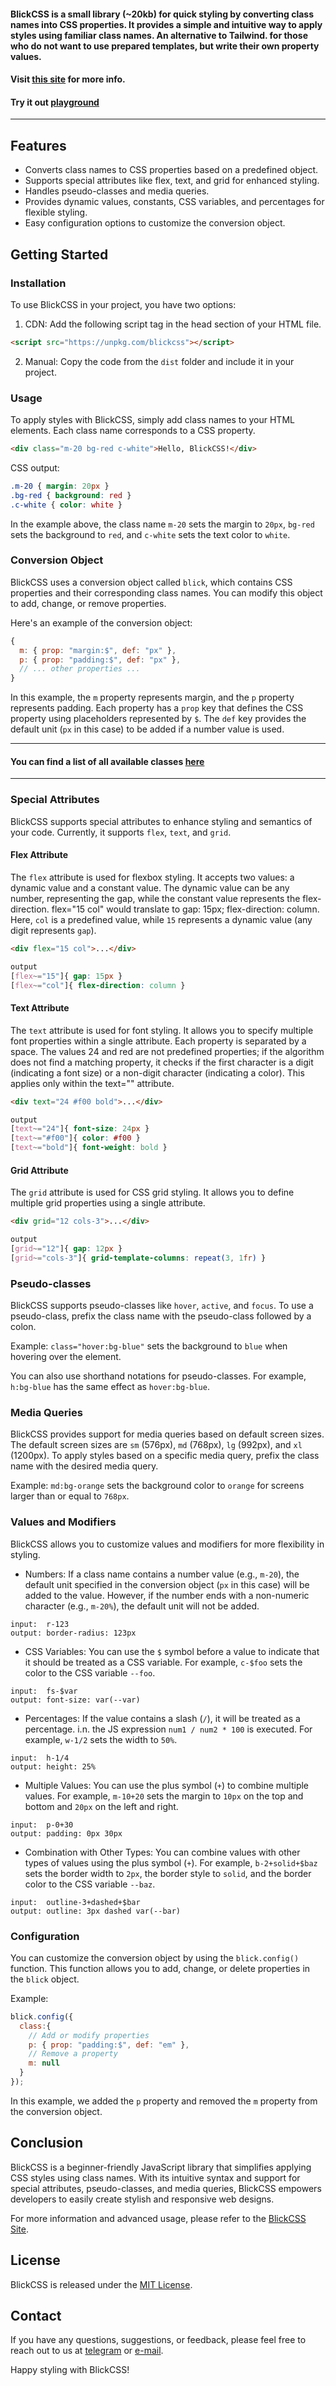 #### BlickCSS is a small library (~20kb) for quick styling by converting class names into CSS properties. It provides a simple and intuitive way to apply styles using familiar class names. An alternative to Tailwind. for those who do not want to use prepared templates, but write their own property values.
  
#### Visit [this site](https://blick.netlify.app) for more info.

#### Try it out [playground](https://playcode.io/1243248)

---

## Features

- Converts class names to CSS properties based on a predefined object.
- Supports special attributes like flex, text, and grid for enhanced styling.
- Handles pseudo-classes and media queries.
- Provides dynamic values, constants, CSS variables, and percentages for flexible styling.
- Easy configuration options to customize the conversion object.

## Getting Started

### Installation

To use BlickCSS in your project, you have two options:

1. CDN: Add the following script tag in the head section of your HTML file.

```html
<script src="https://unpkg.com/blickcss"></script>
```

2. Manual: Copy the code from the `dist` folder and include it in your project.

### Usage

To apply styles with BlickCSS, simply add class names to your HTML elements. Each class name corresponds to a CSS property.

```html
<div class="m-20 bg-red c-white">Hello, BlickCSS!</div>
```
CSS output:
```css
.m-20 { margin: 20px }
.bg-red { background: red }
.c-white { color: white }
```
In the example above, the class name `m-20` sets the margin to `20px`, `bg-red` sets the background to `red`, and `c-white` sets the text color to `white`.

### Conversion Object

BlickCSS uses a conversion object called `blick`, which contains CSS properties and their corresponding class names. You can modify this object to add, change, or remove properties.

Here's an example of the conversion object:

```javascript
{
  m: { prop: "margin:$", def: "px" },
  p: { prop: "padding:$", def: "px" },
  // ... other properties ...
}
```

In this example, the `m` property represents margin, and the `p` property represents padding. Each property has a `prop` key that defines the CSS property using placeholders represented by `$`. The `def` key provides the default unit (`px` in this case) to be added if a number value is used.

---
#### You can find a list of all available classes [here](https://blick.netlify.app/docs/classes/)
---

### Special Attributes

BlickCSS supports special attributes to enhance styling and semantics of your code. Currently, it supports `flex`, `text`, and `grid`.

#### Flex Attribute

The `flex` attribute is used for flexbox styling. It accepts two values: a dynamic value and a constant value. The dynamic value can be any number, representing the gap, while the constant value represents the flex-direction.
flex="15 col" would translate to gap: 15px; flex-direction: column. Here, `col` is a predefined value, while `15` represents a dynamic value (any digit represents `gap`).
```html
<div flex="15 col">...</div>
```
```css
output
[flex~="15"]{ gap: 15px }
[flex~="col"]{ flex-direction: column }
```

<!-- Example: `flex="15 col"` sets the gap to `15px` and the flex-direction to `column`. -->

#### Text Attribute

The `text` attribute is used for font styling. It allows you to specify multiple font properties within a single attribute. Each property is separated by a space. The values 24 and red are not predefined properties; if the algorithm does not find a matching property, it checks if the first character is a digit (indicating a font size) or a non-digit character (indicating a color). This applies only within the text="" attribute.
```html
<div text="24 #f00 bold">...</div>
```
```css
output
[text~="24"]{ font-size: 24px }
[text~="#f00"]{ color: #f00 }
[text~="bold"]{ font-weight: bold }
```

<!-- Example: `text="24 red bold"` sets the font-size to `24px`, color to `red`, and font-weight to `bold`. -->

#### Grid Attribute

The `grid` attribute is used for CSS grid styling. It allows you to define multiple grid properties using a single attribute.
```html
<div grid="12 cols-3">...</div>
```
```css
output
[grid~="12"]{ gap: 12px }
[grid~="cols-3"]{ grid-template-columns: repeat(3, 1fr) }
```

<!-- Example: `grid="12 cols-3"` sets the gap to `12px`, and the grid-template-columns to `repeat(3, 1fr)`. -->

### Pseudo-classes

BlickCSS supports pseudo-classes like `hover`, `active`, and `focus`. To use a pseudo-class, prefix the class name with the pseudo-class followed by a colon.

Example: `class="hover:bg-blue"` sets the background to `blue` when hovering over the element.

You can also use shorthand notations for pseudo-classes. For example, `h:bg-blue` has the same effect as `hover:bg-blue`.

### Media Queries

BlickCSS provides support for media queries based on default screen sizes. The default screen sizes are `sm` (576px), `md` (768px), `lg` (992px), and `xl` (1200px). To apply styles based on a specific media query, prefix the class name with the desired media query.

Example: `md:bg-orange` sets the background color to `orange` for screens larger than or equal to `768px`.

### Values and Modifiers

BlickCSS allows you to customize values and modifiers for more flexibility in styling.

- Numbers: If a class name contains a number value (e.g., `m-20`), the default unit specified in the conversion object (`px` in this case) will be added to the value. However, if the number ends with a non-numeric character (e.g., `m-20%`), the default unit will not be added.
```http
input:  r-123
output: border-radius: 123px
```
- CSS Variables: You can use the `$` symbol before a value to indicate that it should be treated as a CSS variable. For example, `c-$foo` sets the color to the CSS variable `--foo`.
```http
input:  fs-$var
output: font-size: var(--var) 
```
- Percentages: If the value contains a slash (`/`), it will be treated as a percentage. i.n. the JS expression `num1 / num2 * 100` is executed. For example, `w-1/2` sets the width to `50%`.
```http
input:  h-1/4
output: height: 25%
```
- Multiple Values: You can use the plus symbol (`+`) to combine multiple values. For example, `m-10+20` sets the margin to `10px` on the top and bottom and `20px` on the left and right.
```http
input:  p-0+30
output: padding: 0px 30px
```
- Combination with Other Types: You can combine values with other types of values using the plus symbol (`+`). For example, `b-2+solid+$baz` sets the border width to `2px`, the border style to `solid`, and the border color to the CSS variable `--baz`.
```http
input:  outline-3+dashed+$bar
output: outline: 3px dashed var(--bar)
```

### Configuration

You can customize the conversion object by using the `blick.config()` function. This function allows you to add, change, or delete properties in the `blick` object.

Example:

```javascript
blick.config({
  class:{
    // Add or modify properties
    p: { prop: "padding:$", def: "em" },
    // Remove a property
    m: null
  }
});
```

In this example, we added the `p` property and removed the `m` property from the conversion object.

## Conclusion

BlickCSS is a beginner-friendly JavaScript library that simplifies applying CSS styles using class names. With its intuitive syntax and support for special attributes, pseudo-classes, and media queries, BlickCSS empowers developers to easily create stylish and responsive web designs.

For more information and advanced usage, please refer to the [BlickCSS Site](https://blick.netlify.app/). 

## License

BlickCSS is released under the [MIT License](https://github.com/ghtx280/blickcss/blob/main/LICENSE.md).

## Contact

If you have any questions, suggestions, or feedback, please feel free to reach out to us at [telegram](https://t.me/eeqq25) or [e-mail](mailto:antkor.yt.s@gmail.com).

Happy styling with BlickCSS!



